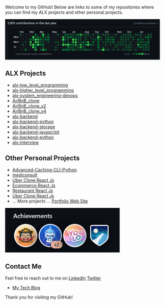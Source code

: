 Welcome to my GitHub! Below are links to some of my repositories where you can find my ALX projects and other personal projects.

![My Contributions](./github.PNG)

## ALX Projects
- [alx-low_level_programming](https://github.com/shazaly/alx-low_level_programming)
- [alx-higher_level_programming](https://github.com/shazaly/alx-higher_level_programming)
- [alx-system_engineering-devops](https://github.com/shazaly/alx-system_engineering-devops)
- [AirBnB_clone](https://github.com/shazaly/AirBnB_clone)
- [AirBnB_clone_v2](https://github.com/shazaly/AirBnB_clone_v2 )
- [AirBnB_clone_v4](https://github.com/shazaly/AirBnB_clone_v4)
- [alx-backend](https://github.com/shazaly/alx-backend)
- [alx-backend-python](https://github.com/shazaly/alx-backend-python)
- [alx-backend-storage](https://github.com/shazaly/alx-backend-storage)
- [alx-backend-javascript](https://github.com/shazaly/alx-backend-javascript)
- [alx-backend-python](https://github.com/shazaly/alx-backend-python)
- [alx-interview](https://github.com/shazaly/alx-interview)

## Other Personal Projects
- [Advanced-Caching-CLI-Python](https://github.com/shazaly/Advanced-Caching-CLI-Python)
- [mediconsult](https://github.com/shazaly/mediconsult)
- [Uber Clone React Js](https://github.com/shazaaly/uberDemo2)
- [Ecommerce React Js](https://github.com/shazaaly/ecommercereact)
- [Restaurant React Js](https://github.com/shazaaly/restaurant)
- [Uber Clone React Js](https://github.com/shazaaly/uberDemo2)
- ... More projects ...
[Portfolio Web Site](https://portfoliogoreact.vercel.app/)

![My Badges](./achievments.PNG)

## Contact Me
Feel free to reach out to me on 
[LinkedIn](https://www.linkedin.com/in/shazaly) 
[Twitter](https://twitter.com/shazaAlyOthman)

- [My Tech Blog](https://shazaali.substack.com/)

Thank you for visiting my GitHub!


